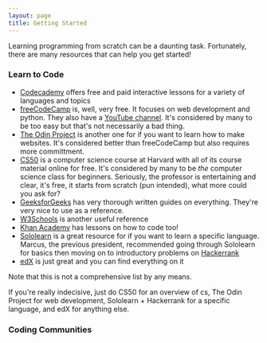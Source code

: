 ```yaml
---
layout: page
title: Getting Started
---
```


Learning programming from scratch can be a daunting task. Fortunately, there are many resources that can help you get started!

### Learn to Code
- [Codecademy](https://www.codecademy.com/) offers free and paid interactive lessons for a variety of languages and topics
- [freeCodeCamp](https://www.freecodecamp.org/) is, well, very free. It focuses on web development and python. They also have a [YouTube channel](https://www.youtube.com/c/freecodecamp). It's considered by many to be too easy but that's not necessarily a bad thing.
- [The Odin Project](https://www.theodinproject.com/) is another one for if you want to learn how to make websites. It's considered better than freeCodeCamp but also requires more committment.
- [CS50](https://cs50.harvard.edu/x/2021/) is a computer science course at Harvard with all of its course material online for free. It's considered by many to be *the* computer science class for beginners. Seriously, the professor is entertaining and clear, it's free, it starts from scratch (pun intended), what more could you ask for?
- [GeeksforGeeks](https://www.geeksforgeeks.org/) has very thorough written guides on everything. They're very nice to use as a reference.
- [W3Schools](https://www.w3schools.com/) is another useful reference
- [Khan Academy](https://www.khanacademy.org/computing) has lessons on how to code too! 
- [Sololearn](https://www.sololearn.com/home) is a great resource for if you want to learn a specific language. Marcus, the previous president, recommended going through Sololearn for basics then moving on to introductory problems on [Hackerrank](https://www.hackerrank.com/)
- [edX](https://www.edx.org/) is just great and you can find everything on it

Note that this is not a comprehensive list by any means. 

If you're really indecisive, just do CS50 for an overview of cs, The Odin Project for web development, Sololearn + Hackerrank for a specific language, and edX for anything else. 

### Coding Communities

